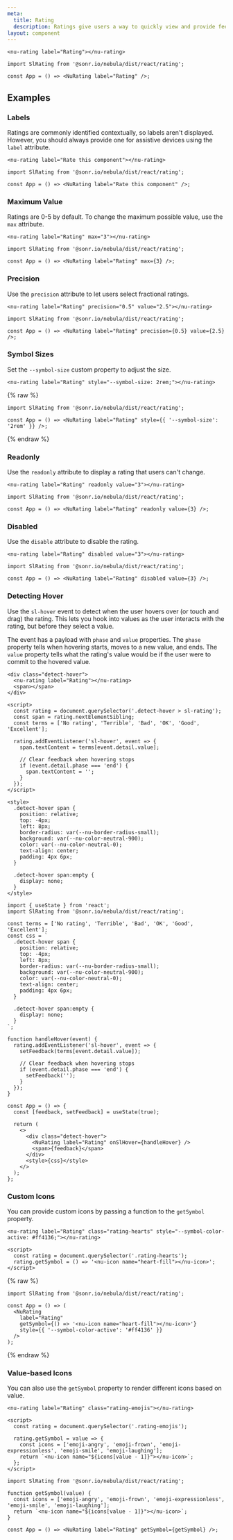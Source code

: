 ```yaml
---
meta:
  title: Rating
  description: Ratings give users a way to quickly view and provide feedback.
layout: component
---
```


```html:preview
<nu-rating label="Rating"></nu-rating>
```

```jsx:react
import SlRating from '@sonr.io/nebula/dist/react/rating';

const App = () => <NuRating label="Rating" />;
```

## Examples

### Labels

Ratings are commonly identified contextually, so labels aren't displayed. However, you should always provide one for assistive devices using the `label` attribute.

```html:preview
<nu-rating label="Rate this component"></nu-rating>
```

```jsx:react
import SlRating from '@sonr.io/nebula/dist/react/rating';

const App = () => <NuRating label="Rate this component" />;
```

### Maximum Value

Ratings are 0-5 by default. To change the maximum possible value, use the `max` attribute.

```html:preview
<nu-rating label="Rating" max="3"></nu-rating>
```

```jsx:react
import SlRating from '@sonr.io/nebula/dist/react/rating';

const App = () => <NuRating label="Rating" max={3} />;
```

### Precision

Use the `precision` attribute to let users select fractional ratings.

```html:preview
<nu-rating label="Rating" precision="0.5" value="2.5"></nu-rating>
```

```jsx:react
import SlRating from '@sonr.io/nebula/dist/react/rating';

const App = () => <NuRating label="Rating" precision={0.5} value={2.5} />;
```

### Symbol Sizes

Set the `--symbol-size` custom property to adjust the size.

```html:preview
<nu-rating label="Rating" style="--symbol-size: 2rem;"></nu-rating>
```

{% raw %}

```jsx:react
import SlRating from '@sonr.io/nebula/dist/react/rating';

const App = () => <NuRating label="Rating" style={{ '--symbol-size': '2rem' }} />;
```

{% endraw %}

### Readonly

Use the `readonly` attribute to display a rating that users can't change.

```html:preview
<nu-rating label="Rating" readonly value="3"></nu-rating>
```

```jsx:react
import SlRating from '@sonr.io/nebula/dist/react/rating';

const App = () => <NuRating label="Rating" readonly value={3} />;
```

### Disabled

Use the `disable` attribute to disable the rating.

```html:preview
<nu-rating label="Rating" disabled value="3"></nu-rating>
```

```jsx:react
import SlRating from '@sonr.io/nebula/dist/react/rating';

const App = () => <NuRating label="Rating" disabled value={3} />;
```

### Detecting Hover

Use the `sl-hover` event to detect when the user hovers over (or touch and drag) the rating. This lets you hook into values as the user interacts with the rating, but before they select a value.

The event has a payload with `phase` and `value` properties. The `phase` property tells when hovering starts, moves to a new value, and ends. The `value` property tells what the rating's value would be if the user were to commit to the hovered value.

```html:preview
<div class="detect-hover">
  <nu-rating label="Rating"></nu-rating>
  <span></span>
</div>

<script>
  const rating = document.querySelector('.detect-hover > sl-rating');
  const span = rating.nextElementSibling;
  const terms = ['No rating', 'Terrible', 'Bad', 'OK', 'Good', 'Excellent'];

  rating.addEventListener('sl-hover', event => {
    span.textContent = terms[event.detail.value];

    // Clear feedback when hovering stops
    if (event.detail.phase === 'end') {
      span.textContent = '';
    }
  });
</script>

<style>
  .detect-hover span {
    position: relative;
    top: -4px;
    left: 8px;
    border-radius: var(--nu-border-radius-small);
    background: var(--nu-color-neutral-900);
    color: var(--nu-color-neutral-0);
    text-align: center;
    padding: 4px 6px;
  }

  .detect-hover span:empty {
    display: none;
  }
</style>
```

```jsx:react
import { useState } from 'react';
import SlRating from '@sonr.io/nebula/dist/react/rating';

const terms = ['No rating', 'Terrible', 'Bad', 'OK', 'Good', 'Excellent'];
const css = `
  .detect-hover span {
    position: relative;
    top: -4px;
    left: 8px;
    border-radius: var(--nu-border-radius-small);
    background: var(--nu-color-neutral-900);
    color: var(--nu-color-neutral-0);
    text-align: center;
    padding: 4px 6px;
  }

  .detect-hover span:empty {
    display: none;
  }
`;

function handleHover(event) {
  rating.addEventListener('sl-hover', event => {
    setFeedback(terms[event.detail.value]);

    // Clear feedback when hovering stops
    if (event.detail.phase === 'end') {
      setFeedback('');
    }
  });
}

const App = () => {
  const [feedback, setFeedback] = useState(true);

  return (
    <>
      <div class="detect-hover">
        <NuRating label="Rating" onSlHover={handleHover} />
        <span>{feedback}</span>
      </div>
      <style>{css}</style>
    </>
  );
};
```

### Custom Icons

You can provide custom icons by passing a function to the `getSymbol` property.

```html:preview
<nu-rating label="Rating" class="rating-hearts" style="--symbol-color-active: #ff4136;"></nu-rating>

<script>
  const rating = document.querySelector('.rating-hearts');
  rating.getSymbol = () => '<nu-icon name="heart-fill"></nu-icon>';
</script>
```

{% raw %}

```jsx:react
import SlRating from '@sonr.io/nebula/dist/react/rating';

const App = () => (
  <NuRating
    label="Rating"
    getSymbol={() => '<nu-icon name="heart-fill"></nu-icon>'}
    style={{ '--symbol-color-active': '#ff4136' }}
  />
);
```

{% endraw %}

### Value-based Icons

You can also use the `getSymbol` property to render different icons based on value.

```html:preview
<nu-rating label="Rating" class="rating-emojis"></nu-rating>

<script>
  const rating = document.querySelector('.rating-emojis');

  rating.getSymbol = value => {
    const icons = ['emoji-angry', 'emoji-frown', 'emoji-expressionless', 'emoji-smile', 'emoji-laughing'];
    return `<nu-icon name="${icons[value - 1]}"></nu-icon>`;
  };
</script>
```

```jsx:react
import SlRating from '@sonr.io/nebula/dist/react/rating';

function getSymbol(value) {
  const icons = ['emoji-angry', 'emoji-frown', 'emoji-expressionless', 'emoji-smile', 'emoji-laughing'];
  return `<nu-icon name="${icons[value - 1]}"></nu-icon>`;
}

const App = () => <NuRating label="Rating" getSymbol={getSymbol} />;
```
